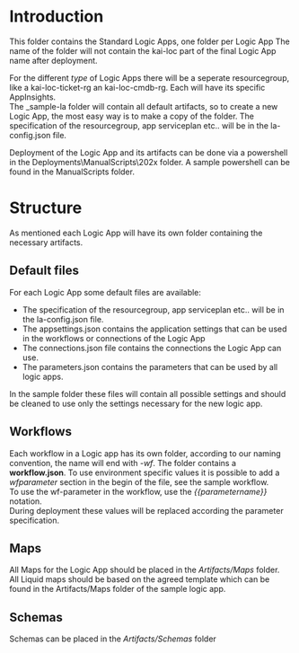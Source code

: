 # Introduction
This folder contains the Standard Logic Apps, one folder per Logic App
The name of the folder will not contain the kai-loc part of the final Logic App name after deployment.

For the different *type* of Logic Apps there will be a seperate resourcegroup, like a kai-loc-ticket-rg an kai-loc-cmdb-rg. Each will have its specific AppInsights.  
The _sample-la folder will contain all default artifacts, so to create a new Logic App, the most easy way is to make a copy of the folder. The specification of the resourcegroup, app serviceplan etc.. will be in the la-config.json file.

Deployment of the Logic App and its artifacts can be done via a powershell in the Deployments\ManualScripts\202x folder. A sample powershell can be found in the ManualScripts folder.

# Structure
As mentioned each Logic App will have its own folder containing the necessary artifacts.  
## Default files
For each Logic App some default files are available:
- The specification of the resourcegroup, app serviceplan etc.. will be in the la-config.json file.  
- The appsettings.json contains the application settings that can be used in the workflows or connections of the Logic App  
- The connections.json file contains the connections the Logic App can use. 
- The parameters.json contains the parameters that can be used by all logic apps.

In the sample folder these files will contain all possible settings and should be cleaned to use only the settings necessary for the new logic app.


## Workflows
Each workflow in a Logic app has its own folder, according to our naming convention, the name will end with *-wf*. The folder contains a **workflow.json**. To use environment specific values it is possible to add a *wfparameter* section in the begin of the file, see the sample workflow.  
To use the wf-parameter in the workflow, use the *{{parametername}}* notation.  
During deployment these values will be replaced according the parameter specification.

## Maps
All Maps for the Logic App should be placed in the *Artifacts/Maps* folder.  
All Liquid maps should be based on the agreed template which can be found in the Artifacts/Maps folder of the sample logic app.

## Schemas
Schemas can be placed in the *Artifacts/Schemas* folder
